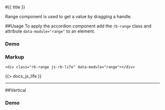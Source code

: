#{{ title }}
<p class="docs-intro">Range component is used to get a value by dragging a handle.</p>

##Usage
To apply the accordion component add the `rb-range` class and attribute `data-module="range"` to an element.


<h3 class="docs-example-title">Demo</h3>
<div class="docs-example">
    <div class="rb-range js-rb-life" data-module="range"></div>
</div>


<h3 class="docs-example-title">Markup</h3>

    <div class="rb-range js-rb-life" data-module="range"></div>

{{> docs_js_life }}

<hr>

##Vertical

<h3 class="docs-example-title">Demo</h3>

<div class="docs-example">
    <div class="rb-range is-vertical js-rb-life" data-module="range"></div>
</div>
    